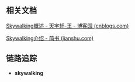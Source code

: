 ## 相关文档

[Skywalking概述 - 天宇轩-王 - 博客园 (cnblogs.com)](https://www.cnblogs.com/dalianpai/p/12853683.html)

[Skywalking介绍 - 简书 (jianshu.com)](https://www.jianshu.com/p/ffa7ddcda4ab)

 

## 链路追踪

- **skywalking**

 
